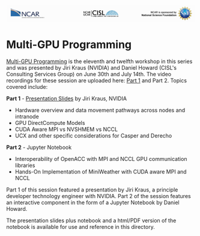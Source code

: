 ![NCAR UCAR Logo](../NCAR_CISL_NSF_banner.jpeg)
# Multi-GPU Programming

[Multi-GPU Programming](Multi-GPU_Programming_for_Earth_Scientists_Jiri_Kraus_NVIDIA.pdf) is the eleventh and twelfth workshop in this series and was presented by Jiri Kraus (NVIDIA) and Daniel Howard (CISL's Consulting Services Group) on June 30th and July 14th. The video recordings for these session are uploaded here: [Part 1](https://youtu.be/U7e7R-3pdpk) and Part 2. Topics covered include:

__Part 1__ - [Presentation Slides](Multi-GPU_Programming_for_Earth_Scientists_Jiri_Kraus_NVIDIA.pdf) by Jiri Kraus, NVIDIA
* Hardware overview and data movement pathways across nodes and intranode
* GPU DirectCompute Models
* CUDA Aware MPI vs NVSHMEM vs NCCL
* UCX and other specific considerations for Casper and Derecho

__Part 2__ - Jupyter Notebook
* Interoperability of OpenACC with MPI and NCCL GPU communication libraries
* Hands-On Implementation of MiniWeather with CUDA aware MPI and NCCL
    
Part 1 of this session featured a presentation by Jiri Kraus, a principle developer technology engineer with NVIDIA. Part 2 of the session features an interactive component in the form of a Jupyter Notebook by Daniel Howard.

The presentation slides plus notebook and a html/PDF version of the notebook is available for use and reference in this directory.